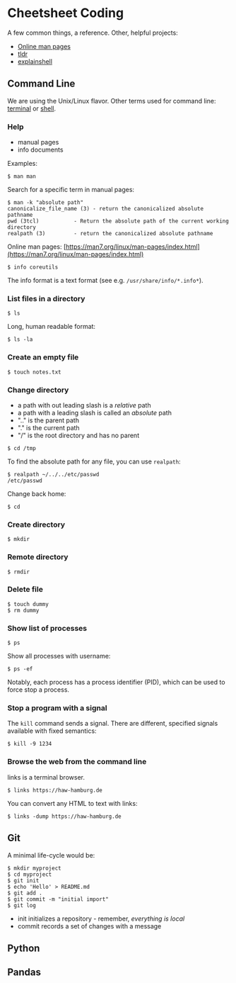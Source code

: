 # Cheetsheet Coding

A few common things, a reference. Other, helpful projects:

* [Online man pages](https://man7.org/linux/man-pages/index.html)
* [tldr](https://tldr.sh/)
* [explainshell](https://explainshell.com/)

## Command Line

We are using the Unix/Linux flavor. Other terms used for command line:
[terminal](https://en.wikipedia.org/wiki/Computer_terminal#Text_terminals) or
[shell](https://en.wikipedia.org/wiki/Shell_(computing)). 

### Help

* manual pages
* info documents

Examples:

```
$ man man
```

Search for a specific term in manual pages:

```
$ man -k "absolute path"
canonicalize_file_name (3) - return the canonicalized absolute pathname
pwd (3tcl)           - Return the absolute path of the current working directory
realpath (3)         - return the canonicalized absolute pathname
```

Online man pages: [https://man7.org/linux/man-pages/index.html](https://man7.org/linux/man-pages/index.html)

```
$ info coreutils 
```

The info format is a text format (see e.g. `/usr/share/info/*.info*`).

### List files in a directory

```
$ ls
```

Long, human readable format:

```
$ ls -la
```

### Create an empty file

```
$ touch notes.txt
```

### Change directory

* a path with out leading slash is a *relative* path
* a path with a leading slash is called an *absolute* path
* ".." is the parent path
* "." is the current path
* "/" is the root directory and has no parent

```
$ cd /tmp
```

To find the absolute path for any file, you can use `realpath`:

```
$ realpath ~/../../etc/passwd
/etc/passwd
```

Change back home:

```
$ cd
```

### Create directory

```
$ mkdir
```

### Remote directory

```
$ rmdir
```

### Delete file

```
$ touch dummy
$ rm dummy
```

### Show list of processes

```
$ ps
```

Show all processes with username:

```
$ ps -ef
```

Notably, each process has a process identifier (PID), which can be used to force stop a process.

### Stop a program with a signal

The `kill` command sends a signal. There are different, specified signals
available with fixed semantics:
[](https://www-uxsup.csx.cam.ac.uk/courses/moved.Building/signals.pdf)

```
$ kill -9 1234
```

### Browse the web from the command line

links is a terminal browser.

```
$ links https://haw-hamburg.de
```

You can convert any HTML to text with links:

```
$ links -dump https://haw-hamburg.de
```

## Git

A minimal life-cycle would be:

```
$ mkdir myproject
$ cd myproject
$ git init 
$ echo 'Hello' > README.md
$ git add .
$ git commit -m "initial import"
$ git log
```

* init initializes a repository - remember, *everything is local*
* commit records a set of changes with a message

## Python

## Pandas

